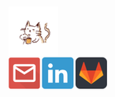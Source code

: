 <!DOCTYPE html>
<html>
<body>

<div style="display: block;
  margin-left: auto;
  margin-right: auto;
  width: 40%;">
<img src="https://github.com/larissamagistrali/larissamagistrali/blob/master/img/cat.gif" width="100px" height="100px">
<br>
<a  href="mailto:larissa.magistrali@acad.pucrs.br"><img src="https://github.com/larissamagistrali/larissamagistrali/blob/master/img/img2.png"></a>
<a  href="https://www.linkedin.com/in/larissa-magistrali/"><img src="https://github.com/larissamagistrali/larissamagistrali/blob/master/img/img3.png"></a>
<a  href="https://gitlab.com/larissamagistrali"><img src="https://github.com/larissamagistrali/larissamagistrali/blob/master/img/img1.png"></a>
</div>

</body>
</html>


